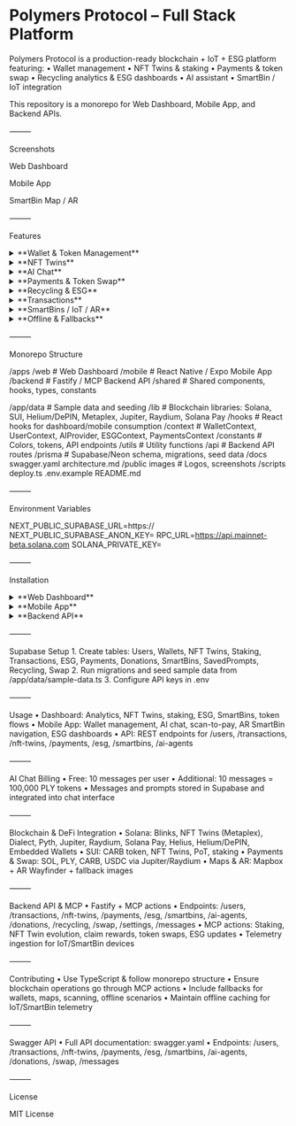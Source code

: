 # Polymers Protocol – Full Stack Platform

Polymers Protocol is a production-ready blockchain + IoT + ESG platform featuring:
	•	Wallet management
	•	NFT Twins & staking
	•	Payments & token swap
	•	Recycling analytics & ESG dashboards
	•	AI assistant
	•	SmartBin / IoT integration

This repository is a monorepo for Web Dashboard, Mobile App, and Backend APIs.

⸻

Screenshots

Web Dashboard

Mobile App

SmartBin Map / AR


⸻

Features

<details>
<summary>**Wallet & Token Management**</summary>


	•	Supports Phantom, Solflare, Backpack, Privy, embedded wallet, and biometric fallback
	•	Manage SOL, PLY, CARB, USDC
	•	Staking & NFT Twin rewards
	•	Automatic updates after blockchain actions

</details>


<details>
<summary>**NFT Twins**</summary>


	•	Staking, evolution, gamification, reward claiming
	•	NFT Twin rewards linked to token issuance

</details>


<details>
<summary>**AI Chat**</summary>


	•	GPT-powered chat with PLY token billing
	•	Free 10 messages per user; additional 10 messages = 100,000 PLY
	•	Saved prompts with quick insert

</details>


<details>
<summary>**Payments & Token Swap**</summary>


	•	Swap tokens using Jupiter / Raydium
	•	Pay via SOL, PLY, CARB, USDC, or Blinks
	•	QR/NFC scan-to-pay with fallback

</details>


<details>
<summary>**Recycling & ESG**</summary>


	•	Track recycled items, CO2 reduction, plastic collected
	•	City-level dashboards and leaderboards

</details>


<details>
<summary>**Transactions**</summary>


	•	Paginated, sortable transaction history
	•	Wallet-specific views

</details>


<details>
<summary>**SmartBins / IoT / AR**</summary>


	•	Real-time maps with AR navigation
	•	Offline caching and synchronization
	•	Telemetry and device status monitoring

</details>


<details>
<summary>**Offline & Fallbacks**</summary>


	•	Wallet: Embedded → Privy → Biometric
	•	Map: AR → Mapbox → Static images
	•	Scanning: QR/NFC → manual input

</details>



⸻

Monorepo Structure

/apps
  /web         # Web Dashboard
  /mobile      # React Native / Expo Mobile App
  /backend     # Fastify / MCP Backend API
  /shared      # Shared components, hooks, types, constants

/app/data      # Sample data and seeding
/lib           # Blockchain libraries: Solana, SUI, Helium/DePIN, Metaplex, Jupiter, Raydium, Solana Pay
/hooks         # React hooks for dashboard/mobile consumption
/context       # WalletContext, UserContext, AIProvider, ESGContext, PaymentsContext
/constants     # Colors, tokens, API endpoints
/utils         # Utility functions
/api           # Backend API routes
/prisma        # Supabase/Neon schema, migrations, seed data
/docs
  swagger.yaml
  architecture.md
/public
  images       # Logos, screenshots
/scripts
  deploy.ts
.env.example
README.md


⸻

Environment Variables

NEXT_PUBLIC_SUPABASE_URL=https://<your-supabase-url>
NEXT_PUBLIC_SUPABASE_ANON_KEY=<your-anon-key>
RPC_URL=https://api.mainnet-beta.solana.com
SOLANA_PRIVATE_KEY=<base58-private-key>


⸻

Installation

<details>
<summary>**Web Dashboard**</summary>


cd apps/web
npm install
npm run dev

</details>


<details>
<summary>**Mobile App**</summary>


cd apps/mobile
npm install
expo start

</details>


<details>
<summary>**Backend API**</summary>


cd apps/backend
npm install
npm run dev

</details>



⸻

Supabase Setup
	1.	Create tables:
Users, Wallets, NFT Twins, Staking, Transactions, ESG, Payments, Donations, SmartBins, SavedPrompts, Recycling, Swap
	2.	Run migrations and seed sample data from /app/data/sample-data.ts
	3.	Configure API keys in .env

⸻

Usage
	•	Dashboard: Analytics, NFT Twins, staking, ESG, SmartBins, token flows
	•	Mobile App: Wallet management, AI chat, scan-to-pay, AR SmartBin navigation, ESG dashboards
	•	API: REST endpoints for /users, /transactions, /nft-twins, /payments, /esg, /smartbins, /ai-agents

⸻

AI Chat Billing
	•	Free: 10 messages per user
	•	Additional: 10 messages = 100,000 PLY tokens
	•	Messages and prompts stored in Supabase and integrated into chat interface

⸻

Blockchain & DeFi Integration
	•	Solana: Blinks, NFT Twins (Metaplex), Dialect, Pyth, Jupiter, Raydium, Solana Pay, Helius, Helium/DePIN, Embedded Wallets
	•	SUI: CARB token, NFT Twins, PoT, staking
	•	Payments & Swap: SOL, PLY, CARB, USDC via Jupiter/Raydium
	•	Maps & AR: Mapbox + AR Wayfinder + fallback images

⸻

Backend API & MCP
	•	Fastify + MCP actions
	•	Endpoints: /users, /transactions, /nft-twins, /payments, /esg, /smartbins, /ai-agents, /donations, /recycling, /swap, /settings, /messages
	•	MCP actions: Staking, NFT Twin evolution, claim rewards, token swaps, ESG updates
	•	Telemetry ingestion for IoT/SmartBin devices

⸻

Contributing
	•	Use TypeScript & follow monorepo structure
	•	Ensure blockchain operations go through MCP actions
	•	Include fallbacks for wallets, maps, scanning, offline scenarios
	•	Maintain offline caching for IoT/SmartBin telemetry

⸻

Swagger API
	•	Full API documentation: swagger.yaml
	•	Endpoints: /users, /transactions, /nft-twins, /payments, /esg, /smartbins, /ai-agents, /donations, /swap, /messages

⸻

License

MIT License
